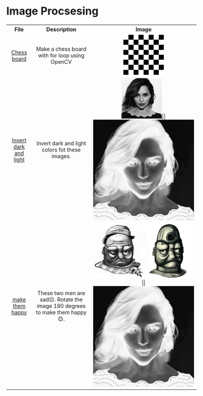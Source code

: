 # Image Procsesing

<table>
  <tr>
    <th>File</th>
    <th>Description</th>
    <th>Image</th>
  </tr>
  <tr>
    <td align="center" ><a href="https://github.com/alirezaghd/image-processing/tree/main/Assignment%201/Chess">Chess board</a></td>
    <td align="center" >Make a chess board with for loop using OpenCV</td>
    <td align="center"><img src="https://raw.githubusercontent.com/alirezaghd/image-processing/main/Assignment%201/Chess/chess1.jpg" width="40%" height="40%" ></td>
  </tr>
  <tr>
    <td align="center" ><a href="https://github.com/alirezaghd/image-processing/tree/main/Assignment%201/Invert%20dark%20and%20light">Invert dark and light</a></td>
    <td align="center" >Invert dark and light colors fot these images.</td>
    <td align="center"><img src="https://raw.githubusercontent.com/alirezaghd/image-processing/main/Assignment%201/Invert%20dark%20and%20light/img1.jpg" width="40%" height="40%" >|| <img src="https://raw.githubusercontent.com/alirezaghd/image-processing/main/Assignment%201/Invert%20dark%20and%20light/1.jpg" ></td>
  </tr>
    <tr align="center" >
    <td  ><a href="https://github.com/alirezaghd/image-processing/tree/main/Assignment%201/Sad%20or%20Happy">make them happy</a></td>
    <td  >These two men are sad😔. Rotate the image 180 degrees to make them happy😊.</td>
    <td ><img src="https://raw.githubusercontent.com/alirezaghd/image-processing/main/Assignment%201/Sad%20or%20Happy/3.jpg" >|| <img src="https://raw.githubusercontent.com/alirezaghd/image-processing/main/Assignment%201/Invert%20dark%20and%20light/1.jpg" ></td>
  </tr>

  
</table